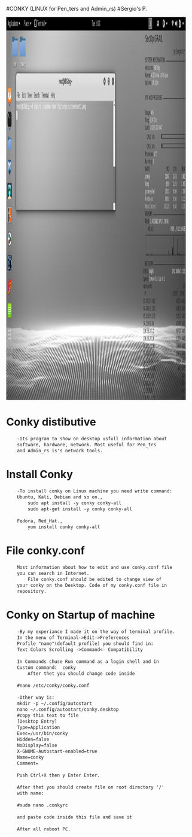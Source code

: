 #CONKY (LINUX for Pen_ters and Admin_rs)
#Sergio's P.

<img src="screenshot1.png" alt="drawing" width="480" height="1024"/>

#	Conky distibutive

		-Its program to show on desktop usfull information about
		software, hardware, network. Most useful for Pen_trs 
		and Admin_rs is's network tools.
#	Install Conky	

		-To install conky on Linux machine you need write command:
		Ubuntu, Kali, Debian and so on.,
			sudo apt install -y conky conky-all
			sudo apt-get install -y conky conky-all
	
		Fedora, Red_Hat.,
			yum install conky conky-all

#	File conky.conf
		
		Most information about how to edit and use conky.conf file 
		you can search in Internet.  
			File conky.conf should be edited to change view of
		your conky on the Desktop. Code of my conky.conf file in
		repository.				
	
#	Conky on Startup of machine
		
		-By my experiance I made it on the way of terminal profile.
		In the menu of Terminal->Edit->Preferences
		Profile "name"(default profile) you should find in:
		Text Colors Scrolling ->Command<- Compatibility
		
		In Commands chuse Run command as a login shell and in
		Custom command:  conky  
			After thet you should change code inside 
		
		#nano /etc/conky/conky.conf
		
		-Other way is:
		mkdir -p ~/.config/autostart
		nano ~/.config/autostart/conky.desktop
		#copy this text to file
		[Desktop Entry]
		Type=Application
		Exec=/usr/bin/conky
		Hidden=false
		NoDisplay=false
		X-GNOME-Autostart-enabled=true
		Name=conky
		Comment=
		
		Push Ctrl+X then y Enter Enter.

		After thet you should create file on root directory '/'
		with name:

		#sudo nano .conkyrc

		and paste code inside this file and save it 

		After all reboot PC.
